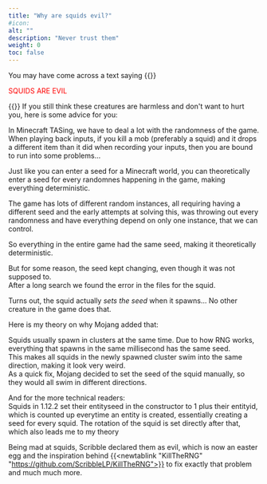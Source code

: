 ```yaml
---
title: "Why are squids evil?"
#icon:
alt: ""
description: "Never trust them"
weight: 0
toc: false
---
```

You may have come across a text saying
{{<rawhtml>}}
<p style="color:red;">SQUIDS ARE EVIL</p>
{{</rawhtml>}}
If you still think these creatures are harmless and don't want to hurt you, here is some advice for you:

In Minecraft TASing, we have to deal a lot with the randomness of the game.
When playing back inputs, if you kill a mob (preferably a squid) and it drops a different item than it did when recording your inputs, then you are bound to run into some problems...

Just like you can enter a seed for a Minecraft world, you can theoretically enter a seed for every randomnes happening in the game, making everything deterministic.

The game has lots of different random instances, all requiring having a different seed and the early attempts at solving this, was throwing out every randomness and have everything depend on only one instance, that we can control.

So everything in the entire game had the same seed, making it theoretically deterministic.

But for some reason, the seed kept changing, even though it was not supposed to.  
After a long search we found the error in the files for the squid.  

Turns out, the squid actually *sets the seed* when it spawns... No other creature in the game does that.

Here is my theory on why Mojang added that:  

Squids usually spawn in clusters at the same time. Due to how RNG works, everything that spawns in the same millisecond has the same seed.  
This makes all squids in the newly spawned cluster swim into the same direction, making it look very weird.  
As a quick fix, Mojang decided to set the seed of the squid manually, so they would all swim in different directions.

And for the more technical readers:  
Squids in 1.12.2 set their entityseed in the constructor to 1 plus their entityid, which is counted up everytime an entity is created, essentially creating a seed for every squid. The rotation of the squid is set directly after that, which also leads me to my theory

Being mad at squids, Scribble declared them as evil, which is now an easter egg and the inspiration behind {{<newtablink "KillTheRNG" "https://github.com/ScribbleLP/KillTheRNG">}} to fix exactly that problem and much much more.